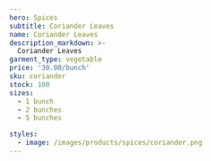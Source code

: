 ```yaml
---
hero: Spices
subtitle: Coriander Leaves
name: Coriander Leaves
description_markdown: >-
  Coriander Leaves
garment_type: vegetable
price: '30.00/bunch'
sku: coriander
stock: 100
sizes:
  - 1 bunch
  - 2 bunches
  - 5 bunches

styles:
  - image: /images/products/spices/coriander.png
---
```

